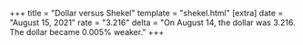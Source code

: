 +++
title = "Dollar versus Shekel"
template = "shekel.html"
[extra]
date = "August 15, 2021"
rate = "3.216"
delta = "On August 14, the dollar was 3.216. The dollar became 0.005% weaker."
+++
